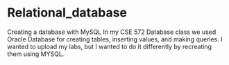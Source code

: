 # Relational_database
Creating a database with MySQL
In my CSE 572 Database class we used Oracle Database for creating tables, inserting values, and making queries. I wanted to upload my labs, 
but I wanted to do it differently by recreating them using MYSQL.
